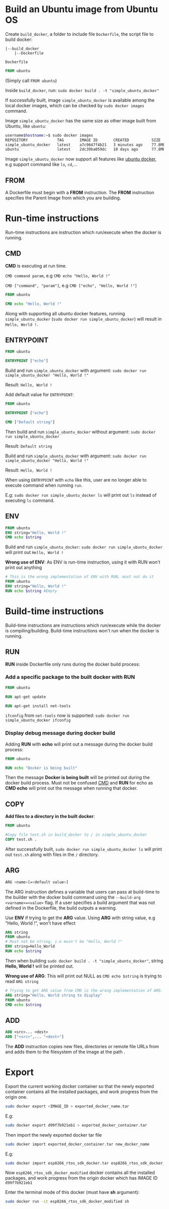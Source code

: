 # Build an Ubuntu image from Ubuntu OS

Create ``build_docker``, a folder to include file ``Dockerfile``, the script file to build docker:

```
|--build_docker
	|--Dockerfile
```

``Dockerfile``

```dockerfile
FROM ubuntu
```

(Simply call ``FROM ubuntu``)

Inside ``build_docker``, run: ``sudo docker build . -t "simple_ubuntu_docker"``

If successfully built, image ``simple_ubuntu_docker`` is available among the local docker images, which can be checked by ``sudo docker images`` command.

Image ``simple_ubuntu_docker`` has the same size as other image built from Ubuntu, like ``ubuntu``:

```sh
username$hostname:~$ sudo docker images
REPOSITORY             TAG       IMAGE ID       CREATED          SIZE
simple_ubuntu_docker   latest    a7c9647f4b21   3 minutes ago    77.8MB
ubuntu                 latest    2dc39ba059dc   10 days ago      77.8MB
```

Image ``simple_ubuntu_docker`` now support all features like [ubuntu docker](ubuntu%20docker.md), e.g support command like ``ls``, ``cd``,...
## FROM

A Dockerfile must begin with a **FROM** instruction. The **FROM** instruction specifies the Parent Image from which you are building.

# Run-time instructions
Run-time instructions are instruction which run/execute when the docker is running.
## CMD

**CMD** is executing at run time.

``CMD command param``, e.g ``CMD echo "Hello, World !"``

``CMD ["command", "param"]``, e.g ``CMD ["echo", "Hello, World !"]``

```dockerfile
FROM ubuntu

CMD echo "Hello, World !"
```

Along with supporting all ubuntu docker features, running ``simple_ubuntu_docker`` (``sudo docker run simple_ubuntu_docker``) will result in ``Hello, World !``.

## ENTRYPOINT

```dockerfile
FROM ubuntu

ENTRYPOINT ["echo"]
```

Build and run ``simple_ubuntu_docker`` with argument: ``sudo docker run simple_ubuntu_docker "Hello, World !"``

Result: ``Hello, World !``

Add default value for ``ENTRYPOINT``:

```dockerfile
FROM ubuntu

ENTRYPOINT ["echo"]

CMD ["Default string"]
```

Then build and run ``simple_ubuntu_docker`` without argument: ``sudo docker run simple_ubuntu_docker``

Result: ``Default string``

Build and run ``simple_ubuntu_docker`` with argument: ``sudo docker run simple_ubuntu_docker "Hello, World !"``

Result: ``Hello, World !``

When using ``ENTRYPOINT`` with ``echo`` like this, user are no longer able to execute command when running ``run``.

E.g: ``sudo docker run simple_ubuntu_docker ls`` will print out ``ls`` instead of executing ``ls`` command.
## ENV
```Dockerfile
FROM ubuntu
ENV string="Hello, World !"
CMD echo $string
```
Build and run ``simple_ubuntu_docker``: ``sudo docker run simple_ubuntu_docker`` will print out ``Hello, World !``

**Wrong use of ENV**: As ENV is run-time instruction, using it with RUN won't print out anything
```Dockerfile
# This is the wrong implementation of ENV with RUN, must not do it
FROM ubuntu
ENV string="Hello, World !"
RUN echo $string #Empty
```
# Build-time instructions
Build-time instructions are instructions which run/execute while the docker is compiling/building. Build-time instructions won't run when the docker is running.
## RUN

**RUN** inside Dockerfile only runs during the docker build process:

### Add a specific package to the built docker with RUN

```dockerfile
FROM ubuntu

RUN apt-get update

RUN apt-get install net-tools
```

``ifconfig`` from ``net-tools`` now is supported: ``sudo docker run simple_ubuntu_docker ifconfig``

### Display debug message during docker build

Adding **RUN** with **echo** will print out a message during the docker build process:

```dockerfile
FROM ubuntu

RUN echo "Docker is being built"
```
Then the message **Docker is being built** will be printed out during the docker build process. Must not be confused [CMD](#build-an-ubuntu-image-that-only-prints-out-a-string) and **RUN** for echo as **CMD echo** will print out the message when running that docker.

## COPY
**Add files to a directory in the built docker**:

```dockerfile
FROM ubuntu

#Copy file test.sh in build_docker to / in simple_ubuntu_docker
COPY test.sh .
```

After successfully built, ``sudo docker run simple_ubuntu_docker ls`` will print out ``test.sh`` along with files in the ``/`` directory.
## ARG

```sh
ARG <name>[=<default value>]
```

The ARG instruction defines a variable that users can pass at build-time to the builder with the docker build command using the ``--build-arg <varname>=<value>`` flag. If a user specifies a build argument that was not defined in the Dockerfile, the build outputs a warning.

Use **ENV** if trying to get the **ARG** value. Using **ARG** with string value, e.g "Hello, World !", won't have effect
```Dockerfile
ARG string
FROM ubuntu
# Must not be string, i.e musn't be "Hello, World !"
ENV string=Hello_World 
RUN echo $string
```
Then when building ``sudo docker build . -t "simple_ubuntu_docker"``, string **Hello, World !** will be printed out.

**Wrong use of ARG**: This will print out NULL as ``CMD echo $string`` is trying to read ``ARG string``

```Dockerfile
# Trying to get ARG value from CMD is the wrong implementation of ARG. Must not do this
ARG string="Hello, World string to display"
FROM ubuntu
CMD echo $string
```
## ADD
```Dockerfile
ADD <src>... <dest>
ADD ["<src>",... "<dest>"]
```
The **ADD** instruction copies new files, directories or remote file URLs from **<src>** and adds them to the filesystem of the image at the path **<dest>**.
# Export
Export the current working docker container so that the newly exported container contains all the installed packages, and work progress from the origin one.

```sh
sudo docker export <IMAGE_ID > exported_docker_name.tar
```
E.g:
```sh
sudo docker export d99f7b921eb1 > exported_docker_container.tar
```
Then import the newly exported docker tar file
```sh
sudo docker import exported_docker_container.tar new_docker_name
```
E.g: 
```sh
sudo docker import esp8266_rtos_sdk_docker.tar esp8266_rtos_sdk_docker_modified
```
Now ``esp8266_rtos_sdk_docker_modified`` docker contains all the installed packages, and work progress from the origin docker which has IMAGE ID ``d99f7b921eb1``

Enter the terminal mode of this docker (must have **sh** argument):
```sh
sudo docker run -it esp8266_rtos_sdk_docker_modified sh
```
